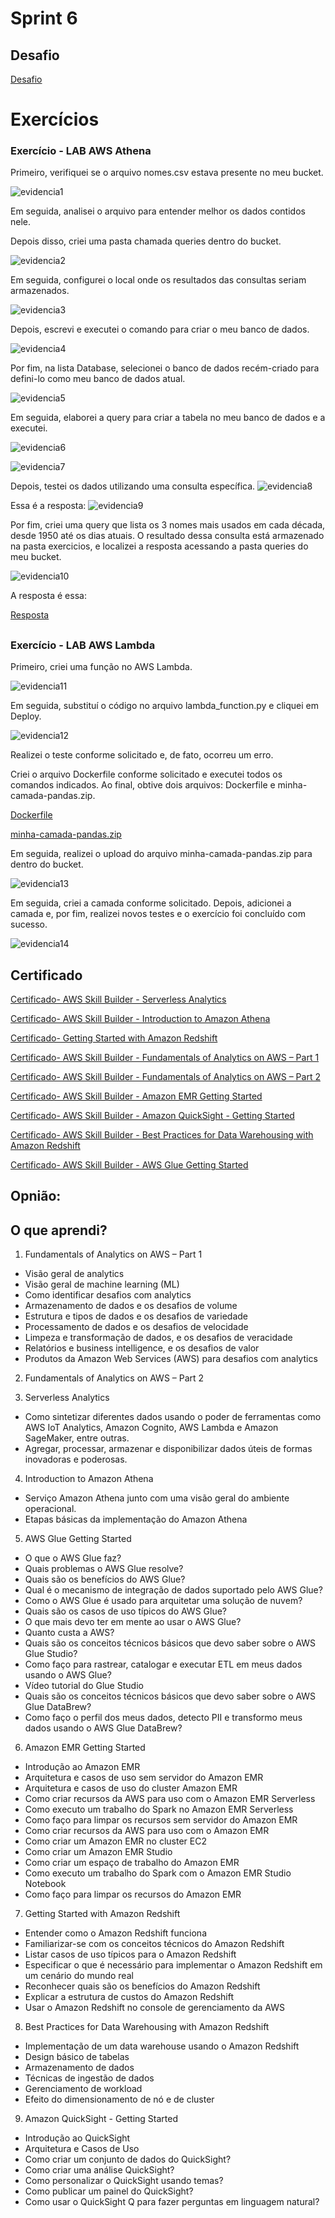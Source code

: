 # Sprint 6
## Desafio

[Desafio](../Sprint%206/Desafios/)

# Exercícios 
### Exercício - LAB AWS Athena 

Primeiro, verifiquei se o arquivo nomes.csv estava presente no meu bucket.

![evidencia1](../Sprint%206/Evidencias/Evidencias_Exercicios/evidencia1.png)

Em seguida, analisei o arquivo para entender melhor os dados contidos nele.

Depois disso, criei uma pasta chamada queries dentro do bucket.

![evidencia2](../Sprint%206/Evidencias/Evidencias_Exercicios/evidencia2.png)

Em seguida, configurei o local onde os resultados das consultas seriam armazenados.

![evidencia3](../Sprint%206/Evidencias/Evidencias_Exercicios/evidencia3.jpeg)

Depois, escrevi e executei o comando para criar o meu banco de dados.

![evidencia4](../Sprint%206/Evidencias/Evidencias_Exercicios/evidencia4.png)

Por fim, na lista Database, selecionei o banco de dados recém-criado para defini-lo como meu banco de dados atual.

![evidencia5](../Sprint%206/Evidencias/Evidencias_Exercicios/evidencia5.png)

Em seguida, elaborei a query para criar a tabela no meu banco de dados e a executei.

![evidencia6](../Sprint%206/Evidencias/Evidencias_Exercicios/evidencia6.jpeg)

![evidencia7](../Sprint%206/Evidencias/Evidencias_Exercicios/evidencia7.png)

Depois, testei os dados utilizando uma consulta específica.
![evidencia8](../Sprint%206/Evidencias/Evidencias_Exercicios/evidencia8.png)

Essa é a resposta:
![evidencia9](../Sprint%206/Evidencias/Evidencias_Exercicios/evidencia9.png)

Por fim, criei uma query que lista os 3 nomes mais usados em cada década, desde 1950 até os dias atuais. O resultado dessa consulta está armazenado na pasta exercicios, e localizei a resposta acessando a pasta queries do meu bucket.

![evidencia10](../Sprint%206/Evidencias/Evidencias_Exercicios/evidencia10.jpeg)

A resposta é essa:

[Resposta](../Sprint%206/Exercicios/Athena/3_nomes_mais_usado_decada.csv)

##
### Exercício - LAB AWS Lambda

Primeiro, criei uma função no AWS Lambda.

![evidencia11](../Sprint%206/Evidencias/Evidencias_Exercicios/evidencia11.png)

Em seguida, substituí o código no arquivo lambda_function.py e cliquei em Deploy.

![evidencia12](../Sprint%206/Evidencias/Evidencias_Exercicios/evidencia12.png)

Realizei o teste conforme solicitado e, de fato, ocorreu um erro.

Criei o arquivo Dockerfile conforme solicitado e executei todos os comandos indicados. Ao final, obtive dois arquivos: Dockerfile e minha-camada-pandas.zip. 

[Dockerfile](../Sprint%206/Exercicios/Lambda/Dockerfile)

[minha-camada-pandas.zip](../Sprint%206/Exercicios/Lambda/minha-camada-pandas.zip)

Em seguida, realizei o upload do arquivo minha-camada-pandas.zip para dentro do bucket.

![evidencia13](../Sprint%206/Evidencias/Evidencias_Exercicios/evidencia13.png)

Em seguida, criei a camada conforme solicitado. Depois, adicionei a camada e, por fim, realizei novos testes e o exercício foi concluído com sucesso.

![evidencia14](../Sprint%206/Evidencias/Evidencias_Exercicios/evidencia14.png)

##

## Certificado 
[Certificado- AWS Skill Builder - Serverless Analytics](../Sprint%206/Certificados/Certificado_AWS_Serverless_Analytics.jpg)

[Certificado- AWS Skill Builder - Introduction to Amazon Athena](../Sprint%206/Certificados/Certificado_AWS_Introduction_Amazon_Athena.jpg)

[Certificado- Getting Started with Amazon Redshift](../Sprint%206/Certificados/Certificado_AWS_Amazon_Redshift.jpg)

[Certificado- AWS Skill Builder - Fundamentals of Analytics on AWS – Part 1]()

[Certificado- AWS Skill Builder - Fundamentals of Analytics on AWS – Part 2]()

[Certificado- AWS Skill Builder - Amazon EMR Getting Started](../Sprint%206/Certificados/Certificado_AWS_Amazon_EMR.jpg)

[Certificado- AWS Skill Builder - Amazon QuickSight - Getting Started](../Sprint%206/Certificados/Certificado_AWS_Amazon_QuickSight.jpg)

[Certificado- AWS Skill Builder - Best Practices for Data Warehousing with Amazon Redshift](../Sprint%206/Certificados/Certificado_AWS_Data_Warehousing_Amazon_Redshift.jpg)

[Certificado- AWS Skill Builder - AWS Glue Getting Started](../Sprint%206/Certificados/Certificado_AWS_Glue.jpg)

## Opnião:

## O que aprendi?
1. Fundamentals of Analytics on AWS – Part 1
* Visão geral de analytics
* Visão geral de machine learning (ML)
* Como identificar desafios com analytics
* Armazenamento de dados e os desafios de volume
* Estrutura e tipos de dados e os desafios de variedade
* Processamento de dados e os desafios de velocidade
* Limpeza e transformação de dados, e os desafios de veracidade
* Relatórios e business intelligence, e os desafios de valor
* Produtos da Amazon Web Services (AWS) para desafios com analytics

2. Fundamentals of Analytics on AWS – Part 2


3. Serverless Analytics
* Como sintetizar diferentes dados usando o poder de ferramentas como AWS IoT Analytics, Amazon Cognito, AWS Lambda e Amazon SageMaker, entre outras.
* Agregar, processar, armazenar e disponibilizar dados úteis de formas inovadoras e poderosas.

4. Introduction to Amazon Athena
* Serviço Amazon Athena junto com uma visão geral do ambiente operacional.
* Etapas básicas da implementação do Amazon Athena

5. AWS Glue Getting Started
* O que o AWS Glue faz?
* Quais problemas o AWS Glue resolve?
* Quais são os benefícios do AWS Glue?
* Qual é o mecanismo de integração de dados suportado pelo AWS Glue?
* Como o AWS Glue é usado para arquitetar uma solução de nuvem?
* Quais são os casos de uso típicos do AWS Glue?
* O que mais devo ter em mente ao usar o AWS Glue?
* Quanto custa a AWS?
* Quais são os conceitos técnicos básicos que devo saber sobre o AWS Glue Studio?
* Como faço para rastrear, catalogar e executar ETL em meus dados usando o AWS Glue?
* Vídeo tutorial do Glue Studio
* Quais são os conceitos técnicos básicos que devo saber sobre o AWS Glue DataBrew?
* Como faço o perfil dos meus dados, detecto PII e transformo meus dados usando o AWS Glue DataBrew?

6. Amazon EMR Getting Started
* Introdução ao Amazon EMR
* Arquitetura e casos de uso sem servidor do Amazon EMR
* Arquitetura e casos de uso do cluster Amazon EMR
* Como criar recursos da AWS para uso com o Amazon EMR Serverless
* Como executo um trabalho do Spark no Amazon EMR Serverless
* Como faço para limpar os recursos sem servidor do Amazon EMR
* Como criar recursos da AWS para uso com o Amazon EMR
* Como criar um Amazon EMR no cluster EC2
* Como criar um Amazon EMR Studio
* Como criar um espaço de trabalho do Amazon EMR
* Como executo um trabalho do Spark com o Amazon EMR Studio Notebook
* Como faço para limpar os recursos do Amazon EMR

7. Getting Started with Amazon Redshift
* Entender como o Amazon Redshift funciona
* Familiarizar-se com os conceitos técnicos do Amazon Redshift
* Listar casos de uso típicos para o Amazon Redshift
* Especificar o que é necessário para implementar o Amazon Redshift em um cenário do mundo real
* Reconhecer quais são os benefícios do Amazon Redshift
* Explicar a estrutura de custos do Amazon Redshift
* Usar o Amazon Redshift no console de gerenciamento da AWS

8. Best Practices for Data Warehousing with Amazon Redshift
* Implementação de um data warehouse usando o Amazon Redshift
* Design básico de tabelas
* Armazenamento de dados
* Técnicas de ingestão de dados 
* Gerenciamento de workload
* Efeito do dimensionamento de nó e de cluster

9. Amazon QuickSight - Getting Started
* Introdução ao QuickSight
* Arquitetura e Casos de Uso
* Como criar um conjunto de dados do QuickSight?
* Como criar uma análise QuickSight?
* Como personalizar o QuickSight usando temas?
* Como publicar um painel do QuickSight?
* Como usar o QuickSight Q para fazer perguntas em linguagem natural?